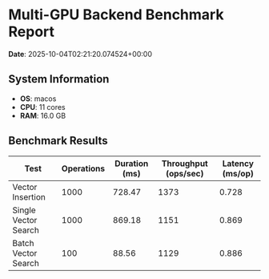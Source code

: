# Multi-GPU Backend Benchmark Report

**Date**: 2025-10-04T02:21:20.074524+00:00

## System Information

- **OS**: macos
- **CPU**: 11 cores
- **RAM**: 16.0 GB

## Benchmark Results

| Test | Operations | Duration (ms) | Throughput (ops/sec) | Latency (ms/op) |
|------|------------|---------------|----------------------|------------------|
| Vector Insertion | 1000 | 728.47 | 1373 | 0.728 |
| Single Vector Search | 1000 | 869.18 | 1151 | 0.869 |
| Batch Vector Search | 100 | 88.56 | 1129 | 0.886 |

